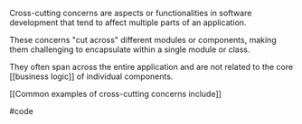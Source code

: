 Cross-cutting concerns are aspects or functionalities in software development that tend to affect multiple parts of an application.

These concerns "cut across" different modules or components, making them challenging to encapsulate within a single module or class.

They often span across the entire application and are not related to the core [[business logic]] of individual components.

[[Common examples of cross-cutting concerns include]]

#code 